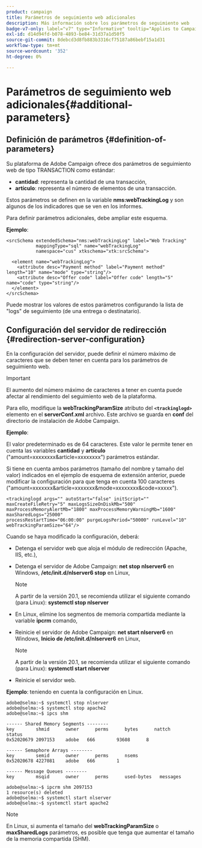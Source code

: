 ```yaml
---
product: campaign
title: Parámetros de seguimiento web adicionales
description: Más información sobre los parámetros de seguimiento web
badge-v7-only: label="v7" type="Informative" tooltip="Applies to Campaign Classic v7 only"
exl-id: d14d94fd-b078-4893-be84-31d37a1d50f5
source-git-commit: 8debcd3d8fb883b3316cf75187a86bebf15a1d31
workflow-type: tm+mt
source-wordcount: '352'
ht-degree: 0%

---
```


# Parámetros de seguimiento web adicionales{#additional-parameters}

## Definición de parámetros {#definition-of-parameters}

Su plataforma de Adobe Campaign ofrece dos parámetros de seguimiento web de tipo TRANSACTION como estándar:

* **cantidad**: representa la cantidad de una transacción,
* **artículo**: representa el número de elementos de una transacción.

Estos parámetros se definen en la variable **nms:webTrackingLog** y son algunos de los indicadores que se ven en los informes.

Para definir parámetros adicionales, debe ampliar este esquema.

**Ejemplo**:

```
<srcSchema extendedSchema="nms:webTrackingLog" label="Web Tracking"
           mappingType="sql" name="webTrackingLog" 
           namespace="cus" xtkschema="xtk:srcSchema">

  <element name="webTrackingLog">
    <attribute desc="Payment method" label="Payment method" length="10" name="mode" type="string"/>
    <attribute desc="Offer code" label="Offer code" length="5" name="code" type="string"/>
  </element>
</srcSchema>
```

Puede mostrar los valores de estos parámetros configurando la lista de &quot;logs&quot; de seguimiento (de una entrega o destinatario).

## Configuración del servidor de redirección {#redirection-server-configuration}

En la configuración del servidor, puede definir el número máximo de caracteres que se deben tener en cuenta para los parámetros de seguimiento web.

>[!IMPORTANT]
>
>El aumento del número máximo de caracteres a tener en cuenta puede afectar al rendimiento del seguimiento web de la plataforma.

Para ello, modifique la **webTrackingParamSize** atributo del **`<trackinglogd>`** elemento en el **serverConf.xml** archivo. Este archivo se guarda en **conf** del directorio de instalación de Adobe Campaign.

**Ejemplo**:

El valor predeterminado es de 64 caracteres. Este valor le permite tener en cuenta las variables **cantidad** y **artículo** (&quot;amount=xxxxxxxx&amp;article=xxxxxxxx&quot;) parámetros estándar.

Si tiene en cuenta ambos parámetros (tamaño del nombre y tamaño del valor) indicados en el ejemplo de esquema de extensión anterior, puede modificar la configuración para que tenga en cuenta 100 caracteres (&quot;amount=xxxxxxx&amp;article=xxxxxxx&amp;mode=xxxxxxxx&amp;code=xxxxx&quot;).

```
<trackinglogd args="" autoStart="false" initScript="" maxCreateFileRetry="5" maxLogsSizeOnDiskMb="500"
maxProcessMemoryAlertMb="1800" maxProcessMemoryWarningMb="1600" maxSharedLogs="25000"
processRestartTime="06:00:00" purgeLogsPeriod="50000" runLevel="10"
webTrackingParamSize="64"/>
```

Cuando se haya modificado la configuración, deberá:

* Detenga el servidor web que aloja el módulo de redirección (Apache, IIS, etc.),
* Detenga el servidor de Adobe Campaign: **net stop nlserver6** en Windows, **/etc/init.d/nlserver6 stop** en Linux,

   >[!NOTE]
   >
   >A partir de la versión 20.1, se recomienda utilizar el siguiente comando (para Linux): **systemctl stop nlserver**

* En Linux, elimine los segmentos de memoria compartida mediante la variable **ipcrm** comando,
* Reinicie el servidor de Adobe Campaign: **net start nlserver6** en Windows, **Inicio de /etc/init.d/nlserver6** en Linux,

   >[!NOTE]
   >
   >A partir de la versión 20.1, se recomienda utilizar el siguiente comando (para Linux): **systemctl start nlserver**

* Reinicie el servidor web.

**Ejemplo**: teniendo en cuenta la configuración en Linux.

```
adobe@selma:~$ systemctl stop nlserver
adobe@selma:~$ systemctl stop apache2
adobe@selma:~$ ipcs shm

------ Shared Memory Segments --------
key        shmid      owner      perms      bytes      nattch     status      
0x52020679 2097153    adobe   666        93608      8                       

------ Semaphore Arrays --------
key        semid      owner      perms      nsems     
0x52020678 4227081    adobe   666        1         

------ Message Queues --------
key        msqid      owner      perms      used-bytes   messages    

adobe@selma:~$ ipcrm shm 2097153                             
1 resource(s) deleted
adobe@selma:~$ systemctl start nlserver
adobe@selma:~$ systemctl start apache2
```

>[!NOTE]
>
>En Linux, si aumenta el tamaño del **webTrackingParamSize** o **maxSharedLogs** parámetros, es posible que tenga que aumentar el tamaño de la memoria compartida (SHM).
